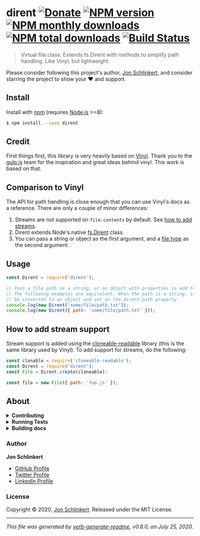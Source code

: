 # dirent [![Donate](https://img.shields.io/badge/Donate-PayPal-green.svg)](https://www.paypal.com/cgi-bin/webscr?cmd=_s-xclick&hosted_button_id=W8YFZ425KND68) [![NPM version](https://img.shields.io/npm/v/dirent.svg?style=flat)](https://www.npmjs.com/package/dirent) [![NPM monthly downloads](https://img.shields.io/npm/dm/dirent.svg?style=flat)](https://npmjs.org/package/dirent) [![NPM total downloads](https://img.shields.io/npm/dt/dirent.svg?style=flat)](https://npmjs.org/package/dirent) [![Build Status](https://travis-ci.org/folder/dirent.svg?branch=master)](https://travis-ci.org/folder/dirent)

> Virtual file class. Extends fs.Dirent with methods to simplify path handling. Like Vinyl, but lightweight.

Please consider following this project's author, [Jon Schlinkert](https://github.com/jonschlinkert), and consider starring the project to show your :heart: and support.

## Install

Install with [npm](https://www.npmjs.com/) (requires [Node.js](https://nodejs.org/en/) >=8):

```sh
$ npm install --save dirent
```

## Credit

First things first, this library is very heavily based on [Vinyl](https://github.com/gulpjs/vinyl). Thank you to the [gulp.js](https://github.com/gulpjs) team for the inspiration and great ideas behind vinyl. This work is based on that.

## Comparison to Vinyl

The API for path handling is close enough that you can use Vinyl's docs as a reference. There are only a couple of minor differences:

1. Streams are not supported on `file.contents` by default. See [how to add streams](#how-to-add-stream-support).
2. Dirent extends Node's native [fs.Dirent](https://nodejs.org/api/fs.html#fs_class_fs_dirent) class.
3. You can pass a string or object as the first argument, and a [file type](https://nodejs.org/api/fs.html#fs_file_type_constants) as the second argument.

## Usage

```js
const Dirent = require('dirent');

// Pass a file path as a string, or an object with properties to add to the dirent
// The following examples are equivalent. When the path is a string, it will
// be converted to an object and set on the dirent.path property.
console.log(new Dirent('some/file/path.txt'));
console.log(new Dirent({ path: 'some/file/path.txt' }));
```

## How to add stream support

Stream support is added using the [cloneable-readable](https://github.com/mcollina/cloneable-readable) library (this is the same library used by Vinyl). To add support for streams, do the following:

```js
const clonable = require('cloneable-readable');
const Dirent = require('dirent');
const File = Dirent.create(cloneable);

const file = new File({ path: 'foo.js' });
```

## About

<details>
<summary><strong>Contributing</strong></summary>

Pull requests and stars are always welcome. For bugs and feature requests, [please create an issue](../../issues/new).

</details>

<details>
<summary><strong>Running Tests</strong></summary>

Running and reviewing unit tests is a great way to get familiarized with a library and its API. You can install dependencies and run tests with the following command:

```sh
$ npm install && npm test
```

</details>

<details>
<summary><strong>Building docs</strong></summary>

_(This project's readme.md is generated by [verb](https://github.com/verbose/verb-generate-readme), please don't edit the readme directly. Any changes to the readme must be made in the [.verb.md](.verb.md) readme template.)_

To generate the readme, run the following command:

```sh
$ npm install -g verbose/verb#dev verb-generate-readme && verb
```

</details>

### Author

**Jon Schlinkert**

* [GitHub Profile](https://github.com/jonschlinkert)
* [Twitter Profile](https://twitter.com/jonschlinkert)
* [LinkedIn Profile](https://linkedin.com/in/jonschlinkert)

### License

Copyright © 2020, [Jon Schlinkert](https://github.com/jonschlinkert).
Released under the MIT License.

***

_This file was generated by [verb-generate-readme](https://github.com/verbose/verb-generate-readme), v0.8.0, on July 25, 2020._